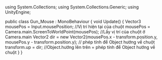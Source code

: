 using System.Collections;
using System.Collections.Generic;
using UnityEngine;

public class Gun_Mouse : MonoBehaviour
{
    void Update()
    {
        Vector3 mousePos = Input.mousePosition; //Vị trí hiện tại của chuột
        mousePos = Camera.main.ScreenToWorldPoint(mousePos); //Lấy vị trí của chuột ở Camera.main
        Vector2 dir = new Vector2(mousePos.x - transform.position.y, mousePos.y - transform.position.y);
        // phép tính để Object hướng về chuột
        transform.up = dir;
        //Object.hướng lên trên = phép tính để Object hướng về chuột
    }
}
